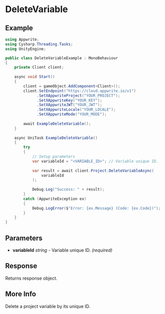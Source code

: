 # DeleteVariable

## Example

```csharp
using Appwrite;
using Cysharp.Threading.Tasks;
using UnityEngine;

public class DeleteVariableExample : MonoBehaviour
{
    private Client client;
    
    async void Start()
    {
        client = gameObject.AddComponent<Client>();
        client.SetEndpoint("https://cloud.appwrite.io/v1")
              .SetXAppwriteProject("YOUR_PROJECT");
              .SetXAppwriteKey("YOUR_KEY");
              .SetXAppwriteJWT("YOUR_JWT");
              .SetXAppwriteLocale("YOUR_LOCALE");
              .SetXAppwriteMode("YOUR_MODE");
        
        await ExampleDeleteVariable();
    }
    
    async UniTask ExampleDeleteVariable()
    {
        try
        {
            // Setup parameters
            var variableId = "<VARIABLE_ID>"; // Variable unique ID.
            
            var result = await client.Project.DeleteVariableAsync(
                variableId
            );
            
            Debug.Log("Success: " + result);
        }
        catch (AppwriteException ex)
        {
            Debug.LogError($"Error: {ex.Message} (Code: {ex.Code})");
        }
    }
}
```

## Parameters

- **variableId** *string* - Variable unique ID. *(required)*

## Response

Returns response object.
## More Info

Delete a project variable by its unique ID. 
